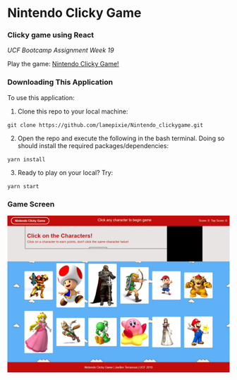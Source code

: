 # Nintendo Clicky Game
### Clicky game using React
*UCF Bootcamp Assignment Week 19*

Play the game: 
[Nintendo Clicky Game!](https://lamepixie.github.io/Nintendo_clickygame/)

### Downloading This Application
To use this application:

1. Clone this repo to your local machine:
```
git clone https://github.com/lamepixie/Nintendo_clickygame.git
```
2. Open the repo and execute the following in the bash terminal. Doing so should install the required packages/dependencies:
```
yarn install
```
3. Ready to play on your local? Try:
```
yarn start
```
### Game Screen
![game screen](src/images/Capture.JPG)
